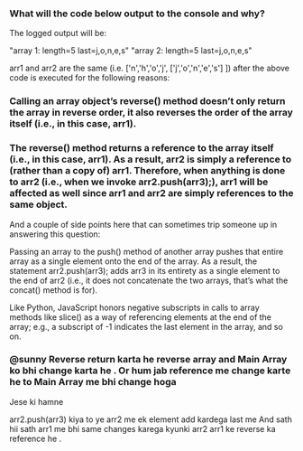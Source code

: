 ### What will the code below output to the console and why?

<script>
var arr1 = "john".split('');
var arr2 = arr1.reverse(); //['n','h','o','j']
var arr3 = "jones".split('');//['j','o','n','e','s']
arr2.push(arr3); // ['n','h','o','j', ['j','o','n','e','s'] ]
console.log("array 1: length=" + arr1.length + " last=" + arr1.slice(-1));
console.log("array 2: length=" + arr2.length + " last=" + arr2.slice(-1));
</script>


The logged output will be:

"array 1: length=5 last=j,o,n,e,s"
"array 2: length=5 last=j,o,n,e,s"

arr1 and arr2 are the same (i.e. ['n','h','o','j', ['j','o','n','e','s'] ]) after the above code is executed for the following reasons:

### Calling an array object’s reverse() method doesn’t only return the array in reverse order, it also reverses the order of the array itself (i.e., in this case, arr1).

### The reverse() method returns a reference to the array itself (i.e., in this case, arr1). As a result, arr2 is simply a reference to (rather than a copy of) arr1. Therefore, when anything is done to arr2 (i.e., when we invoke arr2.push(arr3);), arr1 will be affected as well since arr1 and arr2 are simply references to the same object.

And a couple of side points here that can sometimes trip someone up in answering this question:

Passing an array to the push() method of another array pushes that entire array as a single element onto the end of the array. As a result, the statement arr2.push(arr3); adds arr3 in its entirety as a single element to the end of arr2 (i.e., it does not concatenate the two arrays, that’s what the concat() method is for).

Like Python, JavaScript honors negative subscripts in calls to array methods like slice() as a way of referencing elements at the end of the array; e.g., a subscript of -1 indicates the last element in the array, and so on.

### @sunny Reverse return karta he reverse array and Main Array ko bhi change karta he . Or hum jab reference me change karte he to Main Array me bhi change hoga 

Jese ki hamne 

arr2.push(arr3) kiya to ye arr2 me ek element add kardega last me And sath hii sath arr1 me bhi same changes karega kyunki arr2 arr1 ke reverse ka reference he . 